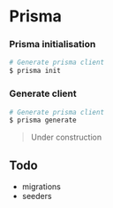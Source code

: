 # Prisma

### Prisma initialisation

```bash
# Generate prisma client
$ prisma init
```

### Generate client

```bash
# Generate prisma client
$ prisma generate
```

> Under construction
> 
 ## Todo

- migrations
- seeders